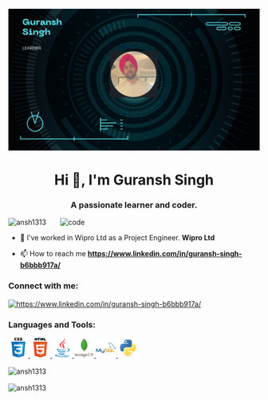 ![logo](https://github.com/ansh1313/ansh1313/blob/main/GitBackground.png)
<h1 align="center">Hi 👋, I'm Guransh Singh </h1>
<h3 align="center">A passionate learner and coder.</h3>

<img align="right" alt="code" width="400px" src="https://media4.giphy.com/media/RbDKaczqWovIugyJmW/giphy.gif?cid=6c09b952odg7pzz0vmukgt5s6jna8ui3892c0nyd5x2aysh6&ep=v1_internal_gif_by_id&rid=giphy.gif&ct=g">

<p align="left"> <img src="https://komarev.com/ghpvc/?username=ansh1313&label=Profile%20views&color=0e75b6&style=flat" alt="ansh1313" /> </p>

- 🔭 I've worked in Wipro Ltd as a Project Engineer. **Wipro Ltd**

- 📫 How to reach me **https://www.linkedin.com/in/guransh-singh-b6bbb917a/**

<h3 align="left">Connect with me:</h3>
<p align="left">
<a href="https://linkedin.com/in/https://www.linkedin.com/in/guransh-singh-b6bbb917a/" target="blank"><img align="center" src="https://raw.githubusercontent.com/rahuldkjain/github-profile-readme-generator/master/src/images/icons/Social/linked-in-alt.svg" alt="https://www.linkedin.com/in/guransh-singh-b6bbb917a/" height="30" width="40" /></a>
</p>

<h3 align="left">Languages and Tools:</h3>
<p align="left"> <a href="https://www.w3schools.com/css/" target="_blank" rel="noreferrer"> <img src="https://raw.githubusercontent.com/devicons/devicon/master/icons/css3/css3-original-wordmark.svg" alt="css3" width="40" height="40"/> </a> <a href="https://www.w3.org/html/" target="_blank" rel="noreferrer"> <img src="https://raw.githubusercontent.com/devicons/devicon/master/icons/html5/html5-original-wordmark.svg" alt="html5" width="40" height="40"/> </a> <a href="https://www.java.com" target="_blank" rel="noreferrer"> <img src="https://raw.githubusercontent.com/devicons/devicon/master/icons/java/java-original.svg" alt="java" width="40" height="40"/> </a> <a href="https://www.mongodb.com/" target="_blank" rel="noreferrer"> <img src="https://raw.githubusercontent.com/devicons/devicon/master/icons/mongodb/mongodb-original-wordmark.svg" alt="mongodb" width="40" height="40"/> </a> <a href="https://www.mysql.com/" target="_blank" rel="noreferrer"> <img src="https://raw.githubusercontent.com/devicons/devicon/master/icons/mysql/mysql-original-wordmark.svg" alt="mysql" width="40" height="40"/> </a> <a href="https://www.python.org" target="_blank" rel="noreferrer"> <img src="https://raw.githubusercontent.com/devicons/devicon/master/icons/python/python-original.svg" alt="python" width="40" height="40"/> </a> </p>

<p><img align="center" src="https://github-readme-stats.vercel.app/api/top-langs?username=ansh1313&show_icons=true&locale=en&layout=compact" alt="ansh1313" /></p>

<p><img align="center" src="https://github-readme-streak-stats.herokuapp.com/?user=ansh1313&" alt="ansh1313" /></p>
